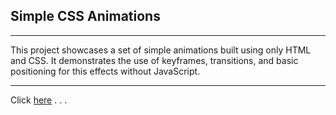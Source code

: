 ## Simple CSS Animations

---

This project showcases a set of simple animations built using only HTML and CSS. It demonstrates the use of keyframes, transitions, and basic positioning for this effects without JavaScript.

---

Click [here](https://rouhi438.github.io/MyAnimations/Animations) . . .
